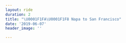 ```yaml
---
layout: ride
duration: 2
title: "\U0001F1FA\U0001F1F8 Napa to San Francisco"
date: '2019-06-07'
header_image: ''

---
```

